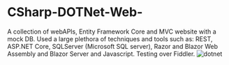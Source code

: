 # CSharp-DOTNet-Web-
A collection of webAPIs, Entity Framework Core and MVC website with a mock DB. Used a large plethora of techniques and tools such as: REST, ASP.NET Core, SQLServer (Microsoft SQL server), Razor and Blazor Web Assembly and Blazor Server and Javascript. Testing over Fiddler.
![dotnet](dotnet.jpg)
